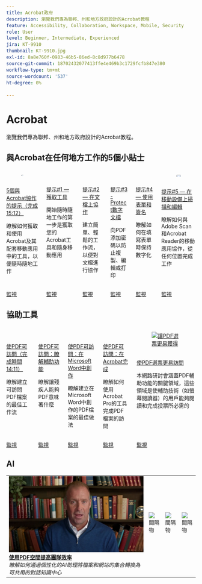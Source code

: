 ```yaml
---
title: Acrobat政府
description: 瀏覽我們專為聯邦、州和地方政府設計的Acrobat教程
feature: Accessibility, Collaboration, Workspace, Mobile, Security
role: User
level: Beginner, Intermediate, Experienced
jira: KT-9910
thumbnail: KT-9910.jpg
exl-id: 8a8e760f-0983-46b5-86ed-8c8d977b6478
source-git-commit: 18702432077413ffe4e469b3c1729fcfb847e380
workflow-type: tm+mt
source-wordcount: '537'
ht-degree: 0%

---
```


# Acrobat

瀏覽我們專為聯邦、州和地方政府設計的Acrobat教程。

## 與Acrobat在任何地方工作的5個小貼士

<!-- START CARDS HTML - DO NOT MODIFY BY HAND -->
<div class="columns">
    <div class="column is-half-tablet is-half-desktop is-one-third-widescreen" aria-label="5 tips for working anywhere with Acrobat (complete 15:12)">
        <div class="card" style="height: 100%; display: flex; flex-direction: column; height: 100%;">
            <div class="card-image">
                <figure class="image x-is-16by9">
                    <a href="https://experienceleague.adobe.com/zh-hant/docs/document-cloud-learn/acrobat-learning/by-industry/gov/tips/5-tips-for-working-anywhere-with-acrobat-dc-for-government" title="與Acrobat一起工作的5個技巧（完成時間：15:12）" target="_self" rel="referrer">
                        <img class="is-bordered-r-small" src="https://experienceleague.adobe.com/zh-hant/docs/document-cloud-learn/acrobat-learning/by-industry/gov/media_15d041d3a4a509d11dc61c624a6f27e8101822337.png?width=400&format=webply&optimize=medium" alt="與Acrobat一起工作的5個技巧（完成時間：15:12）"
                             style="width: 100%; aspect-ratio: 16 / 9; object-fit: cover; overflow: hidden; display: block; margin: auto;">
                    </a>
                </figure>
            </div>
            <div class="card-content is-padded-small" style="display: flex; flex-direction: column; flex-grow: 1; justify-content: space-between;">
                <div class="top-card-content">
                    <p class="headline is-size-6 has-text-weight-bold">
                        <a href="https://experienceleague.adobe.com/zh-hant/docs/document-cloud-learn/acrobat-learning/by-industry/gov/tips/5-tips-for-working-anywhere-with-acrobat-dc-for-government" target="_self" rel="referrer" title="與Acrobat一起工作的5個技巧（完成時間：15:12）">5個與Acrobat協作的提示（完成15:12）</a>
                    </p>
                    <p class="is-size-6">瞭解如何獲取和使用Acrobat及其配套移動應用中的工具，以便隨時隨地工作</p>
                </div>
                <a href="https://experienceleague.adobe.com/zh-hant/docs/document-cloud-learn/acrobat-learning/by-industry/gov/tips/5-tips-for-working-anywhere-with-acrobat-dc-for-government" target="_self" rel="referrer" class="spectrum-Button spectrum-Button--outline spectrum-Button--primary spectrum-Button--sizeM" style="align-self: flex-start; margin-top: 1rem;">
                    <span class="spectrum-Button-label has-no-wrap has-text-weight-bold">監視</span>
                </a>
            </div>
        </div>
    </div>
    <div class="column is-half-tablet is-half-desktop is-one-third-widescreen" aria-label="Tip #1 - Get your tools">
        <div class="card" style="height: 100%; display: flex; flex-direction: column; height: 100%;">
            <div class="card-image">
                <figure class="image x-is-16by9">
                    <a href="https://experienceleague.adobe.com/zh-hant/docs/document-cloud-learn/acrobat-learning/by-industry/gov/tips/get-your-tools" title="提示#1 — 獲取工具" target="_self" rel="referrer">
                        <img class="is-bordered-r-small" src="https://experienceleague.adobe.com/zh-hant/docs/document-cloud-learn/acrobat-learning/by-industry/gov/media_13fcba82130fff3cc46a1e2685fb5fa89fecad9e5.png?width=400&format=webply&optimize=medium" alt="提示#1 — 獲取工具"
                             style="width: 100%; aspect-ratio: 16 / 9; object-fit: cover; overflow: hidden; display: block; margin: auto;">
                    </a>
                </figure>
            </div>
            <div class="card-content is-padded-small" style="display: flex; flex-direction: column; flex-grow: 1; justify-content: space-between;">
                <div class="top-card-content">
                    <p class="headline is-size-6 has-text-weight-bold">
                        <a href="https://experienceleague.adobe.com/zh-hant/docs/document-cloud-learn/acrobat-learning/by-industry/gov/tips/get-your-tools" target="_self" rel="referrer" title="提示#1 — 獲取工具">提示#1 — 獲取工具</a>
                    </p>
                    <p class="is-size-6">開始隨時隨地工作的第一步是獲取您的Acrobat工具和隨身移動應用</p>
                </div>
                <a href="https://experienceleague.adobe.com/zh-hant/docs/document-cloud-learn/acrobat-learning/by-industry/gov/tips/get-your-tools" target="_self" rel="referrer" class="spectrum-Button spectrum-Button--outline spectrum-Button--primary spectrum-Button--sizeM" style="align-self: flex-start; margin-top: 1rem;">
                    <span class="spectrum-Button-label has-no-wrap has-text-weight-bold">監視</span>
                </a>
            </div>
        </div>
    </div>
    <div class="column is-half-tablet is-half-desktop is-one-third-widescreen" aria-label="Tip #2 - Collaborate on documents">
        <div class="card" style="height: 100%; display: flex; flex-direction: column; height: 100%;">
            <div class="card-image">
                <figure class="image x-is-16by9">
                    <a href="https://experienceleague.adobe.com/zh-hant/docs/document-cloud-learn/acrobat-learning/by-industry/gov/tips/collaborate-on-documents" title="提示#2 — 對文檔進行協作" target="_self" rel="referrer">
                        <img class="is-bordered-r-small" src="https://experienceleague.adobe.com/zh-hant/docs/document-cloud-learn/acrobat-learning/by-industry/gov/media_1ca41858036669e991ec89add09696a2ac4307c4a.png?width=400&format=webply&optimize=medium" alt="提示#2 — 對文檔進行協作"
                             style="width: 100%; aspect-ratio: 16 / 9; object-fit: cover; overflow: hidden; display: block; margin: auto;">
                    </a>
                </figure>
            </div>
            <div class="card-content is-padded-small" style="display: flex; flex-direction: column; flex-grow: 1; justify-content: space-between;">
                <div class="top-card-content">
                    <p class="headline is-size-6 has-text-weight-bold">
                        <a href="https://experienceleague.adobe.com/zh-hant/docs/document-cloud-learn/acrobat-learning/by-industry/gov/tips/collaborate-on-documents" target="_self" rel="referrer" title="提示#2 — 對文檔進行協作">提示#2 — 在文檔上協作</a>
                    </p>
                    <p class="is-size-6">建立簡單、輕鬆的工作流，以便對文檔進行協作</p>
                </div>
                <a href="https://experienceleague.adobe.com/zh-hant/docs/document-cloud-learn/acrobat-learning/by-industry/gov/tips/collaborate-on-documents" target="_self" rel="referrer" class="spectrum-Button spectrum-Button--outline spectrum-Button--primary spectrum-Button--sizeM" style="align-self: flex-start; margin-top: 1rem;">
                    <span class="spectrum-Button-label has-no-wrap has-text-weight-bold">監視</span>
                </a>
            </div>
        </div>
    </div>
    <div class="column is-half-tablet is-half-desktop is-one-third-widescreen" aria-label="Tip #3 - Protect digital documents">
        <div class="card" style="height: 100%; display: flex; flex-direction: column; height: 100%;">
            <div class="card-image">
                <figure class="image x-is-16by9">
                    <a href="https://experienceleague.adobe.com/zh-hant/docs/document-cloud-learn/acrobat-learning/by-industry/gov/tips/protect-digital-documents" title="提示#3 -Protect數字文檔" target="_self" rel="referrer">
                        <img class="is-bordered-r-small" src="https://experienceleague.adobe.com/zh-hant/docs/document-cloud-learn/acrobat-learning/by-industry/gov/media_1a260a2517207c25aaec5a58c0d7934711766ce7d.png?width=400&format=webply&optimize=medium" alt="提示#3 -Protect數字文檔"
                             style="width: 100%; aspect-ratio: 16 / 9; object-fit: cover; overflow: hidden; display: block; margin: auto;">
                    </a>
                </figure>
            </div>
            <div class="card-content is-padded-small" style="display: flex; flex-direction: column; flex-grow: 1; justify-content: space-between;">
                <div class="top-card-content">
                    <p class="headline is-size-6 has-text-weight-bold">
                        <a href="https://experienceleague.adobe.com/zh-hant/docs/document-cloud-learn/acrobat-learning/by-industry/gov/tips/protect-digital-documents" target="_self" rel="referrer" title="提示#3 -Protect數字文檔">提示#3 -Protect數字文檔</a>
                    </p>
                    <p class="is-size-6">向PDF添加密碼以防止複製、編輯或打印</p>
                </div>
                <a href="https://experienceleague.adobe.com/zh-hant/docs/document-cloud-learn/acrobat-learning/by-industry/gov/tips/protect-digital-documents" target="_self" rel="referrer" class="spectrum-Button spectrum-Button--outline spectrum-Button--primary spectrum-Button--sizeM" style="align-self: flex-start; margin-top: 1rem;">
                    <span class="spectrum-Button-label has-no-wrap has-text-weight-bold">監視</span>
                </a>
            </div>
        </div>
    </div>
    <div class="column is-half-tablet is-half-desktop is-one-third-widescreen" aria-label="Tip #4 - Work with forms and signatures">
        <div class="card" style="height: 100%; display: flex; flex-direction: column; height: 100%;">
            <div class="card-image">
                <figure class="image x-is-16by9">
                    <a href="https://experienceleague.adobe.com/zh-hant/docs/document-cloud-learn/acrobat-learning/by-industry/gov/tips/work-with-forms-and-signatures" title="提示#4 — 使用表單和簽名" target="_self" rel="referrer">
                        <img class="is-bordered-r-small" src="https://experienceleague.adobe.com/zh-hant/docs/document-cloud-learn/acrobat-learning/by-industry/gov/media_1650a90ec18e02f742aef6fd02f459492d58fbe10.png?width=400&format=webply&optimize=medium" alt="提示#4 — 使用表單和簽名"
                             style="width: 100%; aspect-ratio: 16 / 9; object-fit: cover; overflow: hidden; display: block; margin: auto;">
                    </a>
                </figure>
            </div>
            <div class="card-content is-padded-small" style="display: flex; flex-direction: column; flex-grow: 1; justify-content: space-between;">
                <div class="top-card-content">
                    <p class="headline is-size-6 has-text-weight-bold">
                        <a href="https://experienceleague.adobe.com/zh-hant/docs/document-cloud-learn/acrobat-learning/by-industry/gov/tips/work-with-forms-and-signatures" target="_self" rel="referrer" title="提示#4 — 使用表單和簽名">提示#4 — 使用表單和簽名</a>
                    </p>
                    <p class="is-size-6">瞭解如何在填寫表單時保持數字化</p>
                </div>
                <a href="https://experienceleague.adobe.com/zh-hant/docs/document-cloud-learn/acrobat-learning/by-industry/gov/tips/work-with-forms-and-signatures" target="_self" rel="referrer" class="spectrum-Button spectrum-Button--outline spectrum-Button--primary spectrum-Button--sizeM" style="align-self: flex-start; margin-top: 1rem;">
                    <span class="spectrum-Button-label has-no-wrap has-text-weight-bold">監視</span>
                </a>
            </div>
        </div>
    </div>
    <div class="column is-half-tablet is-half-desktop is-one-third-widescreen" aria-label="Tip #5 - Scan and edit on mobile">
        <div class="card" style="height: 100%; display: flex; flex-direction: column; height: 100%;">
            <div class="card-image">
                <figure class="image x-is-16by9">
                    <a href="https://experienceleague.adobe.com/zh-hant/docs/document-cloud-learn/acrobat-learning/by-industry/gov/tips/scan-and-edit-on-mobile" title="提示#5 — 在移動設備上掃描和編輯" target="_self" rel="referrer">
                        <img class="is-bordered-r-small" src="https://experienceleague.adobe.com/zh-hant/docs/document-cloud-learn/acrobat-learning/by-industry/gov/media_12d8ea459ae16b4fa76bd01bb35d74ecf4052f317.png?width=400&format=webply&optimize=medium" alt="提示#5 — 在移動設備上掃描和編輯"
                             style="width: 100%; aspect-ratio: 16 / 9; object-fit: cover; overflow: hidden; display: block; margin: auto;">
                    </a>
                </figure>
            </div>
            <div class="card-content is-padded-small" style="display: flex; flex-direction: column; flex-grow: 1; justify-content: space-between;">
                <div class="top-card-content">
                    <p class="headline is-size-6 has-text-weight-bold">
                        <a href="https://experienceleague.adobe.com/zh-hant/docs/document-cloud-learn/acrobat-learning/by-industry/gov/tips/scan-and-edit-on-mobile" target="_self" rel="referrer" title="提示#5 — 在移動設備上掃描和編輯">提示#5 — 在移動設備上掃描和編輯</a>
                    </p>
                    <p class="is-size-6">瞭解如何與Adobe Scan和Acrobat Reader的移動應用協作，從任何位置完成工作</p>
                </div>
                <a href="https://experienceleague.adobe.com/zh-hant/docs/document-cloud-learn/acrobat-learning/by-industry/gov/tips/scan-and-edit-on-mobile" target="_self" rel="referrer" class="spectrum-Button spectrum-Button--outline spectrum-Button--primary spectrum-Button--sizeM" style="align-self: flex-start; margin-top: 1rem;">
                    <span class="spectrum-Button-label has-no-wrap has-text-weight-bold">監視</span>
                </a>
            </div>
        </div>
    </div>
</div>
<!-- END CARDS HTML - DO NOT MODIFY BY HAND -->

## 協助工具

<!-- START CARDS HTML - DO NOT MODIFY BY HAND -->
<div class="columns">
    <div class="column is-half-tablet is-half-desktop is-one-third-widescreen" aria-label="Making PDFs Accessible (complete 14:11)">
        <div class="card" style="height: 100%; display: flex; flex-direction: column; height: 100%;">
            <div class="card-image">
                <figure class="image x-is-16by9">
                    <a href="https://experienceleague.adobe.com/zh-hant/docs/document-cloud-learn/acrobat-learning/by-industry/gov/pdfs/making-pdfs-accessible" title="使PDF可訪問（完成時間：14:11）" target="_self" rel="referrer">
                        <img class="is-bordered-r-small" src="https://experienceleague.adobe.com/zh-hant/docs/document-cloud-learn/acrobat-learning/by-industry/gov/media_1fd4bb67811fc694229e881e5a2b79d2aabece706.png?width=400&format=webply&optimize=medium" alt="使PDF可訪問（完成時間：14:11）"
                             style="width: 100%; aspect-ratio: 16 / 9; object-fit: cover; overflow: hidden; display: block; margin: auto;">
                    </a>
                </figure>
            </div>
            <div class="card-content is-padded-small" style="display: flex; flex-direction: column; flex-grow: 1; justify-content: space-between;">
                <div class="top-card-content">
                    <p class="headline is-size-6 has-text-weight-bold">
                        <a href="https://experienceleague.adobe.com/zh-hant/docs/document-cloud-learn/acrobat-learning/by-industry/gov/pdfs/making-pdfs-accessible" target="_self" rel="referrer" title="使PDF可訪問（完成時間：14:11）">使PDF可訪問（完成時間14:11）</a>
                    </p>
                    <p class="is-size-6">瞭解建立可訪問PDF檔案的最佳工作流</p>
                </div>
                <a href="https://experienceleague.adobe.com/zh-hant/docs/document-cloud-learn/acrobat-learning/by-industry/gov/pdfs/making-pdfs-accessible" target="_self" rel="referrer" class="spectrum-Button spectrum-Button--outline spectrum-Button--primary spectrum-Button--sizeM" style="align-self: flex-start; margin-top: 1rem;">
                    <span class="spectrum-Button-label has-no-wrap has-text-weight-bold">監視</span>
                </a>
            </div>
        </div>
    </div>
    <div class="column is-half-tablet is-half-desktop is-one-third-widescreen" aria-label="Making PDFs Accessible: Understanding Accessibility">
        <div class="card" style="height: 100%; display: flex; flex-direction: column; height: 100%;">
            <div class="card-image">
                <figure class="image x-is-16by9">
                    <a href="https://experienceleague.adobe.com/zh-hant/docs/document-cloud-learn/acrobat-learning/by-industry/gov/pdfs/understanding-accessibility" title="使PDF可訪問：瞭解可訪問性" target="_self" rel="referrer">
                        <img class="is-bordered-r-small" src="https://experienceleague.adobe.com/zh-hant/docs/document-cloud-learn/acrobat-learning/by-industry/gov/media_1a12a9e14667b0c3330e63df4f383b9a2bdd00658.png?width=400&format=webply&optimize=medium" alt="使PDF可訪問：瞭解可訪問性"
                             style="width: 100%; aspect-ratio: 16 / 9; object-fit: cover; overflow: hidden; display: block; margin: auto;">
                    </a>
                </figure>
            </div>
            <div class="card-content is-padded-small" style="display: flex; flex-direction: column; flex-grow: 1; justify-content: space-between;">
                <div class="top-card-content">
                    <p class="headline is-size-6 has-text-weight-bold">
                        <a href="https://experienceleague.adobe.com/zh-hant/docs/document-cloud-learn/acrobat-learning/by-industry/gov/pdfs/understanding-accessibility" target="_self" rel="referrer" title="使PDF可訪問：瞭解可訪問性">使PDF可訪問：瞭解輔助功能</a>
                    </p>
                    <p class="is-size-6">瞭解讓殘疾人能夠PDF意味著什麼</p>
                </div>
                <a href="https://experienceleague.adobe.com/zh-hant/docs/document-cloud-learn/acrobat-learning/by-industry/gov/pdfs/understanding-accessibility" target="_self" rel="referrer" class="spectrum-Button spectrum-Button--outline spectrum-Button--primary spectrum-Button--sizeM" style="align-self: flex-start; margin-top: 1rem;">
                    <span class="spectrum-Button-label has-no-wrap has-text-weight-bold">監視</span>
                </a>
            </div>
        </div>
    </div>
    <div class="column is-half-tablet is-half-desktop is-one-third-widescreen" aria-label="Making PDFs Accessible: Authoring in Microsoft Word">
        <div class="card" style="height: 100%; display: flex; flex-direction: column; height: 100%;">
            <div class="card-image">
                <figure class="image x-is-16by9">
                    <a href="https://experienceleague.adobe.com/zh-hant/docs/document-cloud-learn/acrobat-learning/by-industry/gov/pdfs/authoring-in-word" title="使PDF可訪問：在MicrosoftWord中創作" target="_self" rel="referrer">
                        <img class="is-bordered-r-small" src="https://experienceleague.adobe.com/zh-hant/docs/document-cloud-learn/acrobat-learning/by-industry/gov/media_1b56bebbd5e27648fe8cfa794d3e994da76cd8993.png?width=400&format=webply&optimize=medium" alt="使PDF可訪問：在MicrosoftWord中創作"
                             style="width: 100%; aspect-ratio: 16 / 9; object-fit: cover; overflow: hidden; display: block; margin: auto;">
                    </a>
                </figure>
            </div>
            <div class="card-content is-padded-small" style="display: flex; flex-direction: column; flex-grow: 1; justify-content: space-between;">
                <div class="top-card-content">
                    <p class="headline is-size-6 has-text-weight-bold">
                        <a href="https://experienceleague.adobe.com/zh-hant/docs/document-cloud-learn/acrobat-learning/by-industry/gov/pdfs/authoring-in-word" target="_self" rel="referrer" title="使PDF可訪問：在MicrosoftWord中創作">使PDF可訪問：在MicrosoftWord中創作</a>
                    </p>
                    <p class="is-size-6">瞭解建立在MicrosoftWord中創作的PDF檔案的最佳做法</p>
                </div>
                <a href="https://experienceleague.adobe.com/zh-hant/docs/document-cloud-learn/acrobat-learning/by-industry/gov/pdfs/authoring-in-word" target="_self" rel="referrer" class="spectrum-Button spectrum-Button--outline spectrum-Button--primary spectrum-Button--sizeM" style="align-self: flex-start; margin-top: 1rem;">
                    <span class="spectrum-Button-label has-no-wrap has-text-weight-bold">監視</span>
                </a>
            </div>
        </div>
    </div>
    <div class="column is-half-tablet is-half-desktop is-one-third-widescreen" aria-label="Making PDFs Accessible: Finishing in Acrobat">
        <div class="card" style="height: 100%; display: flex; flex-direction: column; height: 100%;">
            <div class="card-image">
                <figure class="image x-is-16by9">
                    <a href="https://experienceleague.adobe.com/zh-hant/docs/document-cloud-learn/acrobat-learning/by-industry/gov/pdfs/finishing-in-acrobat" title="讓PDF進入：在Acrobat完成" target="_self" rel="referrer">
                        <img class="is-bordered-r-small" src="https://experienceleague.adobe.com/zh-hant/docs/document-cloud-learn/acrobat-learning/by-industry/gov/media_1d6fdb6bbf33b8daf85b999e24e40ffd4e44b9b74.png?width=400&format=webply&optimize=medium" alt="讓PDF進入：在Acrobat完成"
                             style="width: 100%; aspect-ratio: 16 / 9; object-fit: cover; overflow: hidden; display: block; margin: auto;">
                    </a>
                </figure>
            </div>
            <div class="card-content is-padded-small" style="display: flex; flex-direction: column; flex-grow: 1; justify-content: space-between;">
                <div class="top-card-content">
                    <p class="headline is-size-6 has-text-weight-bold">
                        <a href="https://experienceleague.adobe.com/zh-hant/docs/document-cloud-learn/acrobat-learning/by-industry/gov/pdfs/finishing-in-acrobat" target="_self" rel="referrer" title="讓PDF進入：在Acrobat完成">使PDF可訪問：在Acrobat完成</a>
                    </p>
                    <p class="is-size-6">瞭解如何使用Acrobat Pro的工具完成PDF檔案的訪問</p>
                </div>
                <a href="https://experienceleague.adobe.com/zh-hant/docs/document-cloud-learn/acrobat-learning/by-industry/gov/pdfs/finishing-in-acrobat" target="_self" rel="referrer" class="spectrum-Button spectrum-Button--outline spectrum-Button--primary spectrum-Button--sizeM" style="align-self: flex-start; margin-top: 1rem;">
                    <span class="spectrum-Button-label has-no-wrap has-text-weight-bold">監視</span>
                </a>
            </div>
        </div>
    </div>
    <div class="column is-half-tablet is-half-desktop is-one-third-widescreen" aria-label="Making PDF ballots more Accessible">
        <div class="card" style="height: 100%; display: flex; flex-direction: column; height: 100%;">
            <div class="card-image">
                <figure class="image x-is-16by9">
                    <a href="https://experienceleague.adobe.com/zh-hant/docs/document-cloud-learn/acrobat-learning/by-industry/gov/pdfs/making-pdf-ballots-accessible" title="讓PDF選票更易獲得" target="_self" rel="referrer">
                        <img class="is-bordered-r-small" src="https://experienceleague.adobe.com/zh-hant/docs/document-cloud-learn/acrobat-learning/by-industry/gov/media_18937c45938b1b88da5895132177307ac15d34b4a.png?width=400&format=webply&optimize=medium" alt="讓PDF選票更易獲得"
                             style="width: 100%; aspect-ratio: 16 / 9; object-fit: cover; overflow: hidden; display: block; margin: auto;">
                    </a>
                </figure>
            </div>
            <div class="card-content is-padded-small" style="display: flex; flex-direction: column; flex-grow: 1; justify-content: space-between;">
                <div class="top-card-content">
                    <p class="headline is-size-6 has-text-weight-bold">
                        <a href="https://experienceleague.adobe.com/zh-hant/docs/document-cloud-learn/acrobat-learning/by-industry/gov/pdfs/making-pdf-ballots-accessible" target="_self" rel="referrer" title="讓PDF選票更易獲得">使PDF選票更易訪問</a>
                    </p>
                    <p class="is-size-6">本網路研討會涵蓋PDF輔助功能的關鍵領域，這些領域是使輔助技術（如螢幕閱讀器）的用戶能夠閱讀和完成投票所必需的</p>
                </div>
                <a href="https://experienceleague.adobe.com/zh-hant/docs/document-cloud-learn/acrobat-learning/by-industry/gov/pdfs/making-pdf-ballots-accessible" target="_self" rel="referrer" class="spectrum-Button spectrum-Button--outline spectrum-Button--primary spectrum-Button--sizeM" style="align-self: flex-start; margin-top: 1rem;">
                    <span class="spectrum-Button-label has-no-wrap has-text-weight-bold">監視</span>
                </a>
            </div>
        </div>
    </div>
</div>

<!-- END CARDS HTML - DO NOT MODIFY BY HAND -->

## AI

<table style="table-layout:fixed">
<tr>
  <td>
    <a href="../../getting-started/pdf-spaces-legal.md">
      <img alt="PDF空格" src="../../assets/pdf-spaces.png" />
    </a>
    <div>
    <a href="../../getting-started/pdf-spaces-legal.md"><strong>使用PDF空間提高團隊效率</strong></a>
    </div>
    <em>瞭解如何通過個性化的AI助理將檔案和網站的集合轉換為可共用的對話知識中心</em>
    <br>
  </td>
  <td>
    <img alt="間隔物" src="../../assets/Whitespacer.png" />
    <div>
    <br>
  </td>
  <td>
    <img alt="間隔物" src="../../assets/Whitespacer.png" />
    <div>
    <br>
  </td>
  <td>
    <img alt="間隔物" src="../../assets/Whitespacer.png" />
    <div>
    <br>
  </td>
</tr>
</table>